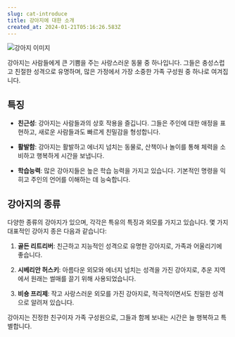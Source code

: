 ```yaml
---
slug: cat-introduce
title: 강아지에 대한 소개
created_at: 2024-01-21T05:16:26.583Z
---
```


![강아지 이미지](https://example.com/dog_image.jpg)

강아지는 사람들에게 큰 기쁨을 주는 사랑스러운 동물 중 하나입니다. 그들은 충성스럽고 친절한 성격으로 유명하며, 많은 가정에서 가장 소중한 가족 구성원 중 하나로 여겨집니다.

## 특징

- **친근성**: 강아지는 사람들과의 상호 작용을 즐깁니다. 그들은 주인에 대한 애정을 표현하고, 새로운 사람들과도 빠르게 친밀감을 형성합니다.

- **활발함**: 강아지는 활발하고 에너지 넘치는 동물로, 산책이나 놀이를 통해 체력을 소비하고 행복하게 시간을 보냅니다.

- **학습능력**: 많은 강아지들은 높은 학습 능력을 가지고 있습니다. 기본적인 명령을 익히고 주인의 언어를 이해하는 데 능숙합니다.

## 강아지의 종류

다양한 종류의 강아지가 있으며, 각각은 특유의 특징과 외모를 가지고 있습니다. 몇 가지 대표적인 강아지 종은 다음과 같습니다:

1. **골든 리트리버**: 친근하고 지능적인 성격으로 유명한 강아지로, 가족과 어울리기에 좋습니다.

2. **시베리안 허스키**: 아름다운 외모와 에너지 넘치는 성격을 가진 강아지로, 추운 지역에서 원래는 썰매를 끌기 위해 사용되었습니다.

3. **비숑 프리제**: 작고 사랑스러운 외모를 가진 강아지로, 적극적이면서도 친밀한 성격으로 알려져 있습니다.

강아지는 진정한 친구이자 가족 구성원으로, 그들과 함께 보내는 시간은 늘 행복하고 특별합니다.
